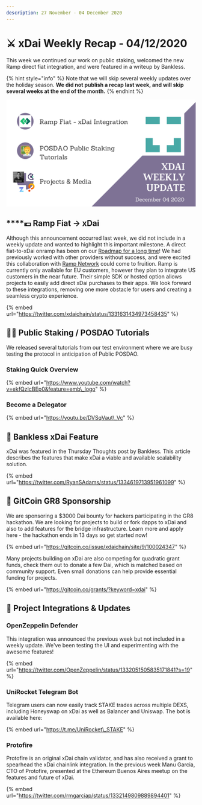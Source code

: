 ```yaml
---
description: 27 November - 04 December 2020
---
```


# ⚔️ xDai Weekly Recap - 04/12/2020

This week we continued our work on public staking, welcomed the new Ramp direct fiat integration, and were featured in a writeup by Bankless.

{% hint style="info" %}
Note that we will skip several weekly updates over the holiday season. **We did not publish a recap last week, and will skip several weeks at the end of the month.** 
{% endhint %}

![December 04, 2020 Weekly Update](../../../.gitbook/assets/green-and-black-modern-sales-marketing-presentation%20%2821%29.png)

## \*\*\*\*💶 **Ramp Fiat -&gt; xDai** 

Although this announcement occurred last week, we did not include in a weekly update and wanted to highlight this important milestone. A direct fiat-to-xDai onramp has been on our [Roadmap for a long time](../../roadmap/#fiat-to-xdai-onramp)! We had previously worked with other providers without success, and were excited this collaboration with [Ramp Network](https://ramp.network/) could come to fruition. Ramp is currently only available for EU customers, however they plan to integrate US customers in the near future. Their simple SDK or hosted option allows projects to easily add direct xDai purchases to their apps. We look forward to these integrations, removing one more obstacle for users and creating a seamless crypto experience.

{% embed url="https://twitter.com/xdaichain/status/1331631434973458435" %}

## 👨🏫 Public Staking / POSDAO Tutorials

We released several tutorials from our test environment where we are busy testing the protocol in anticipation of Public POSDAO. 

### Staking Quick Overview

{% embed url="https://www.youtube.com/watch?v=ekfQzIcBEp0&feature=emb\_logo" %}

### Become a Delegator

{% embed url="https://youtu.be/DVSqVaut\_Vc" %}

## 📰 Bankless xDai Feature

xDai was featured in the Thursday Thoughts post by Bankless. This article describes the features that make xDai a viable and available scalability solution.

{% embed url="https://twitter.com/RyanSAdams/status/1334619713951961099" %}

## 🥇 GitCoin GR8 Sponsorship

We are sponsoring a $3000 Dai bounty for hackers participating in the GR8 hackathon. We are looking for projects to build or fork dapps to xDai and also to add features for the bridge infrastructure. Learn more and apply here - the hackathon ends in 13 days so get started now!

{% embed url="https://gitcoin.co/issue/xdaichain/site/9/100024347" %}

Many projects building on xDai are also competing for quadratic grant funds, check them out to donate a few Dai, which is matched based on community support. Even small donations can help provide essential funding for projects.

{% embed url="https://gitcoin.co/grants/?keyword=xdai" %}

## 🦋 Project Integrations & Updates

### OpenZeppelin Defender

This integration was announced the previous week but not included in a weekly update. We've been testing the UI and experimenting with the awesome features!

{% embed url="https://twitter.com/OpenZeppelin/status/1332051505835171841?s=19" %}

### UniRocket Telegram Bot

Telegram users can now easily track STAKE trades across multiple DEXS, including Honeyswap on xDai as well as Balancer and Uniswap. The bot is available here:

{% embed url="https://t.me/UniRocket\_STAKE" %}

### Protofire 

Protofire is an original xDai chain validator, and has also received a grant to spearhead the xDai chainlink integration. In the previous week Manu Garcia, CTO of Protofire, presented at the Ethereum Buenos Aires meetup on the features and future of xDai.

{% embed url="https://twitter.com/rmgarciap/status/1332149809889894401" %}











 





